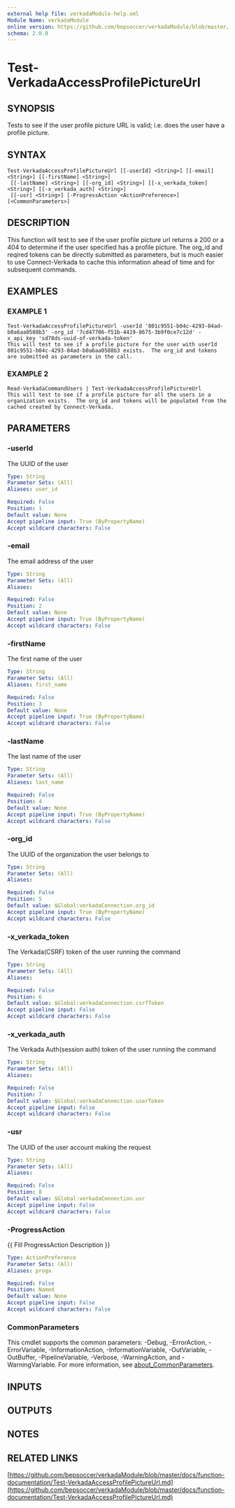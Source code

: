 ```yaml
---
external help file: verkadaModule-help.xml
Module Name: verkadaModule
online version: https://github.com/bepsoccer/verkadaModule/blob/master/docs/function-documentation/Test-VerkadaAccessProfilePictureUrl.md
schema: 2.0.0
---
```


# Test-VerkadaAccessProfilePictureUrl

## SYNOPSIS
Tests to see if the user profile picture URL is valid; i.e.
does the user have a profile picture.

## SYNTAX

```
Test-VerkadaAccessProfilePictureUrl [[-userId] <String>] [[-email] <String>] [[-firstName] <String>]
 [[-lastName] <String>] [[-org_id] <String>] [[-x_verkada_token] <String>] [[-x_verkada_auth] <String>]
 [[-usr] <String>] [-ProgressAction <ActionPreference>] [<CommonParameters>]
```

## DESCRIPTION
This function will test to see if the user profile picture url returns a 200 or a 404 to determine if the user specified has a profile picture.
The org_id and reqired tokens can be directly submitted as parameters, but is much easier to use Connect-Verkada to cache this information ahead of time and for subsequent commands.

## EXAMPLES

### EXAMPLE 1
```
Test-VerkadaAccessProfilePictureUrl -userId '801c9551-b04c-4293-84ad-b0a6aa0588b3' -org_id '7cd47706-f51b-4419-8675-3b9f0ce7c12d' -x_api_key 'sd78ds-uuid-of-verkada-token'
This will test to see if a profile picture for the user with userId 801c9551-b04c-4293-84ad-b0a6aa0588b3 exists.  The org_id and tokens are submitted as parameters in the call.
```

### EXAMPLE 2
```
Read-VerkadaCommandUsers | Test-VerkadaAccessProfilePictureUrl 
This will test to see if a profile picture for all the users in a organization exists.  The org_id and tokens will be populated from the cached created by Connect-Verkada.
```

## PARAMETERS

### -userId
The UUID of the user

```yaml
Type: String
Parameter Sets: (All)
Aliases: user_id

Required: False
Position: 1
Default value: None
Accept pipeline input: True (ByPropertyName)
Accept wildcard characters: False
```

### -email
The email address of the user

```yaml
Type: String
Parameter Sets: (All)
Aliases:

Required: False
Position: 2
Default value: None
Accept pipeline input: True (ByPropertyName)
Accept wildcard characters: False
```

### -firstName
The first name of the user

```yaml
Type: String
Parameter Sets: (All)
Aliases: first_name

Required: False
Position: 3
Default value: None
Accept pipeline input: True (ByPropertyName)
Accept wildcard characters: False
```

### -lastName
The last name of the user

```yaml
Type: String
Parameter Sets: (All)
Aliases: last_name

Required: False
Position: 4
Default value: None
Accept pipeline input: True (ByPropertyName)
Accept wildcard characters: False
```

### -org_id
The UUID of the organization the user belongs to

```yaml
Type: String
Parameter Sets: (All)
Aliases:

Required: False
Position: 5
Default value: $Global:verkadaConnection.org_id
Accept pipeline input: True (ByPropertyName)
Accept wildcard characters: False
```

### -x_verkada_token
The Verkada(CSRF) token of the user running the command

```yaml
Type: String
Parameter Sets: (All)
Aliases:

Required: False
Position: 6
Default value: $Global:verkadaConnection.csrfToken
Accept pipeline input: False
Accept wildcard characters: False
```

### -x_verkada_auth
The Verkada Auth(session auth) token of the user running the command

```yaml
Type: String
Parameter Sets: (All)
Aliases:

Required: False
Position: 7
Default value: $Global:verkadaConnection.userToken
Accept pipeline input: False
Accept wildcard characters: False
```

### -usr
The UUID of the user account making the request

```yaml
Type: String
Parameter Sets: (All)
Aliases:

Required: False
Position: 8
Default value: $Global:verkadaConnection.usr
Accept pipeline input: False
Accept wildcard characters: False
```

### -ProgressAction
{{ Fill ProgressAction Description }}

```yaml
Type: ActionPreference
Parameter Sets: (All)
Aliases: proga

Required: False
Position: Named
Default value: None
Accept pipeline input: False
Accept wildcard characters: False
```

### CommonParameters
This cmdlet supports the common parameters: -Debug, -ErrorAction, -ErrorVariable, -InformationAction, -InformationVariable, -OutVariable, -OutBuffer, -PipelineVariable, -Verbose, -WarningAction, and -WarningVariable. For more information, see [about_CommonParameters](http://go.microsoft.com/fwlink/?LinkID=113216).

## INPUTS

## OUTPUTS

## NOTES

## RELATED LINKS

[https://github.com/bepsoccer/verkadaModule/blob/master/docs/function-documentation/Test-VerkadaAccessProfilePictureUrl.md](https://github.com/bepsoccer/verkadaModule/blob/master/docs/function-documentation/Test-VerkadaAccessProfilePictureUrl.md)

